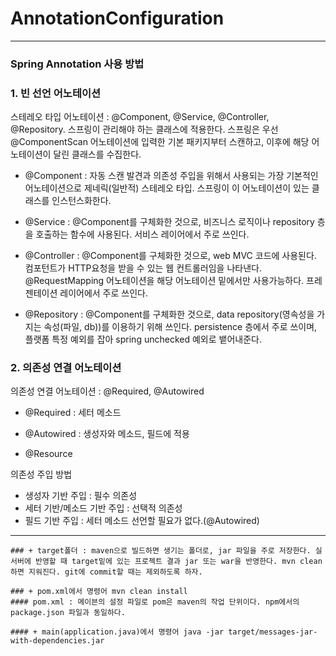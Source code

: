 # AnnotationConfiguration
------------------
### Spring Annotation 사용 방법

###  1. 빈 선언 어노테이션

   스테레오 타입 어노테이션 : @Component, @Service, @Controller, @Repository. 스프링이 관리해야 하는 클래스에 적용한다. 
   스프링은 우선 @ComponentScan 어노테이션에 입력한 기본 패키지부터 스캔하고, 이후에 해당 어노테이션이 달린 클래스를 수집한다.

  + @Component : 자동 스캔 발견과 의존성 주입을 위해서 사용되는 가장 기본적인 어노테이션으로 제네릭(일반적) 스테레오 타입. 스프링이 이 어노테이션이 있는 클래스를 인스턴스화한다. 

  + @Service : @Component를 구체화한 것으로, 비즈니스 로직이나 repository 층을 호출하는 함수에 사용된다. 서비스 레이어에서 주로 쓰인다.

  + @Controller : @Component를 구체화한 것으로, web MVC 코드에 사용된다. 컴포턴트가 HTTP요청을 받을 수 있는 웹 컨트롤러임을 나타낸다. @RequestMapping 어노테이션을 해당 어노테이션 밑에서만 사용가능하다. 프레젠테이션 레이어에서 주로 쓰인다.

  + @Repository : @Component를 구체화한 것으로, data repository(영속성을 가지는 속성(파일, db))를 이용하기 위해 쓰인다. persistence 층에서 주로 쓰이며, 플랫폼 특정 예외를 잡아 spring unchecked 예외로 뱉어내준다.


###  2. 의존성 연결 어노테이션
  의존성 연결 어노테이션 : @Required, @Autowired

  + @Required : 세터 메소드

  + @Autowired : 생성자와 메소드, 필드에 적용

  + @Resource

  의존성 주입 방법
  * 생성자 기반 주입 : 필수 의존성
  * 세터 기반/메소드 기반 주입 : 선택적 의존성
  * 필드 기반 주입 : 세터 메소드 선언할 필요가 없다.(@Autowired)


  ----------
    ### + target폴더 : maven으로 빌드하면 생기는 폴더로, jar 파일을 주로 저장한다. 실서버에 반영할 때 target밑에 있는 프로젝트 결과 jar 또는 war을 반영한다. mvn clean하면 지워진다. git에 commit할 때는 제외하도록 하자.

    ### + pom.xml에서 명령어 mvn clean install
    #### pom.xml : 메이븐의 설정 파일로 pom은 maven의 작업 단위이다. npm에서의 package.json 파일과 동일하다.

    #### + main(application.java)에서 명령어 java -jar target/messages-jar-with-dependencies.jar

